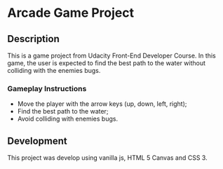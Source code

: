 # Arcade Game Project

## Description

This is a game project from Udacity Front-End Developer Course. In this game, the user is expected to find the best path to the water without colliding with the enemies bugs.

### Gameplay Instructions

* Move the player with the arrow keys (up, down, left, right);
* Find the best path to the water;
* Avoid colliding with enemies bugs.

## Development

This project was develop using vanilla js, HTML 5 Canvas and CSS 3.  

